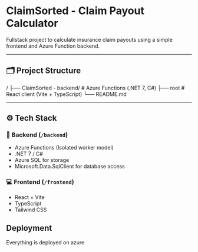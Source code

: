 # ClaimSorted - Claim Payout Calculator

Fullstack project to calculate insurance claim payouts using a simple frontend and Azure Function backend.

---

## 🗂 Project Structure

/
├── ClaimSorted - backend/ # Azure Functions (.NET 7, C#)
├── root # React client (Vite + TypeScript)
└── README.md

---

## ⚙️ Tech Stack

### 🔧 Backend (`/backend`)

- Azure Functions (Isolated worker model)
- .NET 7 / C#
- Azure SQL for storage
- Microsoft.Data.SqlClient for database access

### 💻 Frontend (`/frontend`)

- React + Vite
- TypeScript
- Tailwind CSS

## Deployment

Everything is deployed on azure
